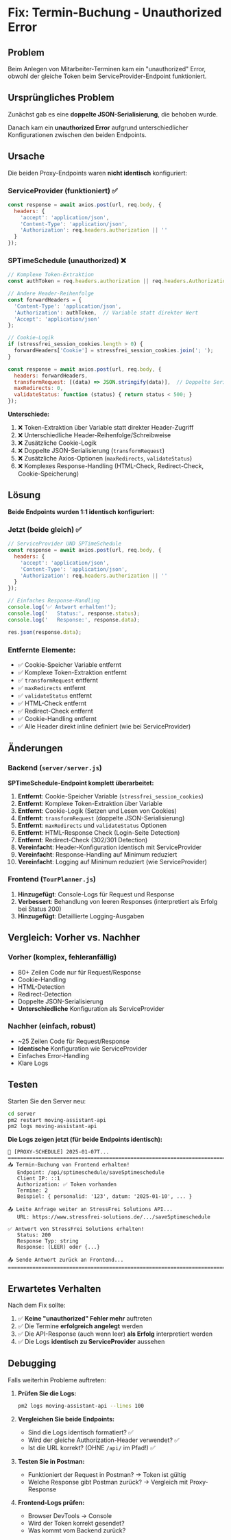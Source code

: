 # Fix: Termin-Buchung - Unauthorized Error

## Problem
Beim Anlegen von Mitarbeiter-Terminen kam ein "unauthorized" Error, obwohl der gleiche Token beim ServiceProvider-Endpoint funktioniert.

## Ursprüngliches Problem
Zunächst gab es eine **doppelte JSON-Serialisierung**, die behoben wurde.

Danach kam ein **unauthorized Error** aufgrund unterschiedlicher Konfigurationen zwischen den beiden Endpoints.

## Ursache

Die beiden Proxy-Endpoints waren **nicht identisch** konfiguriert:

### ServiceProvider (funktioniert) ✅
```javascript
const response = await axios.post(url, req.body, {
  headers: {
    'accept': 'application/json',
    'Content-Type': 'application/json',
    'Authorization': req.headers.authorization || ''
  }
});
```

### SPTimeSchedule (unauthorized) ❌
```javascript
// Komplexe Token-Extraktion
const authToken = req.headers.authorization || req.headers.Authorization || '';

// Andere Header-Reihenfolge
const forwardHeaders = {
  'Content-Type': 'application/json',
  'Authorization': authToken,  // Variable statt direkter Wert
  'Accept': 'application/json'
};

// Cookie-Logik
if (stressfrei_session_cookies.length > 0) {
  forwardHeaders['Cookie'] = stressfrei_session_cookies.join('; ');
}

const response = await axios.post(url, req.body, {
  headers: forwardHeaders,
  transformRequest: [(data) => JSON.stringify(data)],  // Doppelte Serialisierung
  maxRedirects: 0,
  validateStatus: function (status) { return status < 500; }
});
```

**Unterschiede:**
1. ❌ Token-Extraktion über Variable statt direkter Header-Zugriff
2. ❌ Unterschiedliche Header-Reihenfolge/Schreibweise
3. ❌ Zusätzliche Cookie-Logik
4. ❌ Doppelte JSON-Serialisierung (`transformRequest`)
5. ❌ Zusätzliche Axios-Optionen (`maxRedirects`, `validateStatus`)
6. ❌ Komplexes Response-Handling (HTML-Check, Redirect-Check, Cookie-Speicherung)

## Lösung

**Beide Endpoints wurden 1:1 identisch konfiguriert:**

### Jetzt (beide gleich) ✅
```javascript
// ServiceProvider UND SPTimeSchedule
const response = await axios.post(url, req.body, {
  headers: {
    'accept': 'application/json',
    'Content-Type': 'application/json',
    'Authorization': req.headers.authorization || ''
  }
});

// Einfaches Response-Handling
console.log('✅ Antwort erhalten!');
console.log('   Status:', response.status);
console.log('   Response:', response.data);

res.json(response.data);
```

### Entfernte Elemente:
- ✅ Cookie-Speicher Variable entfernt
- ✅ Komplexe Token-Extraktion entfernt
- ✅ `transformRequest` entfernt
- ✅ `maxRedirects` entfernt
- ✅ `validateStatus` entfernt
- ✅ HTML-Check entfernt
- ✅ Redirect-Check entfernt
- ✅ Cookie-Handling entfernt
- ✅ Alle Header direkt inline definiert (wie bei ServiceProvider)

## Änderungen

### Backend (`server/server.js`)

**SPTimeSchedule-Endpoint komplett überarbeitet:**

1. **Entfernt**: Cookie-Speicher Variable (`stressfrei_session_cookies`)
2. **Entfernt**: Komplexe Token-Extraktion über Variable
3. **Entfernt**: Cookie-Logik (Setzen und Lesen von Cookies)
4. **Entfernt**: `transformRequest` (doppelte JSON-Serialisierung)
5. **Entfernt**: `maxRedirects` und `validateStatus` Optionen
6. **Entfernt**: HTML-Response Check (Login-Seite Detection)
7. **Entfernt**: Redirect-Check (302/301 Detection)
8. **Vereinfacht**: Header-Konfiguration identisch mit ServiceProvider
9. **Vereinfacht**: Response-Handling auf Minimum reduziert
10. **Vereinfacht**: Logging auf Minimum reduziert (wie ServiceProvider)

### Frontend (`TourPlanner.js`)
1. **Hinzugefügt**: Console-Logs für Request und Response
2. **Verbessert**: Behandlung von leeren Responses (interpretiert als Erfolg bei Status 200)
3. **Hinzugefügt**: Detaillierte Logging-Ausgaben

## Vergleich: Vorher vs. Nachher

### Vorher (komplex, fehleranfällig)
- 80+ Zeilen Code nur für Request/Response
- Cookie-Handling
- HTML-Detection
- Redirect-Detection
- Doppelte JSON-Serialisierung
- **Unterschiedliche** Konfiguration als ServiceProvider

### Nachher (einfach, robust)
- ~25 Zeilen Code für Request/Response
- **Identische** Konfiguration wie ServiceProvider
- Einfaches Error-Handling
- Klare Logs

## Testen

Starten Sie den Server neu:
```bash
cd server
pm2 restart moving-assistant-api
pm2 logs moving-assistant-api
```

**Die Logs zeigen jetzt (für beide Endpoints identisch):**
```
📅 [PROXY-SCHEDULE] 2025-01-07T...
================================================================================
📥 Termin-Buchung von Frontend erhalten!
   Endpoint: /api/sptimeschedule/saveSptimeschedule
   Client IP: ::1
   Authorization: ✅ Token vorhanden
   Termine: 2
   Beispiel: { personalid: '123', datum: '2025-01-10', ... }

📤 Leite Anfrage weiter an StressFrei Solutions API...
   URL: https://www.stressfrei-solutions.de/.../saveSptimeschedule

✅ Antwort von StressFrei Solutions erhalten!
   Status: 200
   Response Typ: string
   Response: (LEER) oder {...}

📤 Sende Antwort zurück an Frontend...
================================================================================
```

## Erwartetes Verhalten

Nach dem Fix sollte:
1. ✅ **Keine "unauthorized" Fehler mehr** auftreten
2. ✅ Die Termine **erfolgreich angelegt** werden
3. ✅ Die API-Response (auch wenn leer) **als Erfolg** interpretiert werden
4. ✅ Die Logs **identisch zu ServiceProvider** aussehen

## Debugging

Falls weiterhin Probleme auftreten:

1. **Prüfen Sie die Logs:**
   ```bash
   pm2 logs moving-assistant-api --lines 100
   ```

2. **Vergleichen Sie beide Endpoints:**
   - Sind die Logs identisch formatiert? ✅
   - Wird der gleiche Authorization-Header verwendet? ✅
   - Ist die URL korrekt? (OHNE `/api/` im Pfad!) ✅

3. **Testen Sie in Postman:**
   - Funktioniert der Request in Postman? → Token ist gültig
   - Welche Response gibt Postman zurück? → Vergleich mit Proxy-Response

4. **Frontend-Logs prüfen:**
   - Browser DevTools → Console
   - Wird der Token korrekt gesendet?
   - Was kommt vom Backend zurück?

